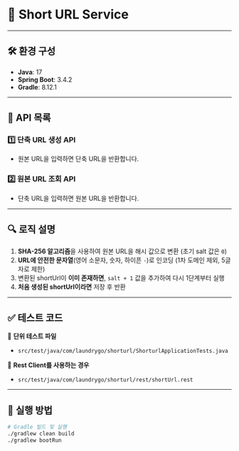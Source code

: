# 📌 Short URL Service

---

## 🛠 환경 구성

- **Java**: 17
- **Spring Boot**: 3.4.2
- **Gradle**: 8.12.1

---

## 📌 API 목록

### 1️⃣ 단축 URL 생성 API

- 원본 URL을 입력하면 단축 URL을 반환합니다.

### 2️⃣ 원본 URL 조회 API

- 단축 URL을 입력하면 원본 URL을 반환합니다.

---

## 🔍 로직 설명

1. **SHA-256 알고리즘**을 사용하여 원본 URL을 해시 값으로 변환 (초기 salt 값은 `0`)
2. **URL에 안전한 문자열**(영어 소문자, 숫자, 하이픈 `-`)로 인코딩 (1차 도메인 제외, 5글자로 제한)
3. 변환된 shortUrl이 **이미 존재하면**, `salt + 1` 값을 추가하여 다시 1단계부터 실행
4. **처음 생성된 shortUrl이라면** 저장 후 반환

---

## ✅ 테스트 코드

📌 **단위 테스트 파일**

- `src/test/java/com/laundrygo/shorturl/ShorturlApplicationTests.java`

📌 **Rest Client를 사용하는 경우**

- `src/test/java/com/laundrygo/shorturl/rest/shortUrl.rest`

---

## 📌 실행 방법

```sh
# Gradle 빌드 및 실행
./gradlew clean build
./gradlew bootRun
```
